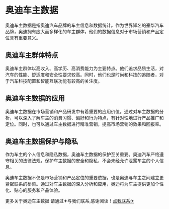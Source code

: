 # 奥迪车主数据

奥迪车主数据是指奥迪汽车品牌的车主信息和数据统计。作为世界知名的豪华汽车品牌，奥迪拥有庞大而多样化的车主群体，他们的数据信息对于市场营销和产品定位具有重要意义。

## 奥迪车主群体特点

奥迪车主群体以高收入、高学历、高消费能力为主要特点。他们追求品质生活，对汽车的性能、舒适度和安全性要求较高。同时，他们也是时尚和科技的追随者，对于汽车科技配置和智能互联功能有较高的关注度。

## 奥迪车主数据的应用

奥迪车主数据在市场营销和产品研发中有着重要的应用价值。通过对车主数据的分析，可以深入了解车主的消费习惯、偏好和行为特点，有针对性地进行产品推广和定位。同时，也可以通过车主数据进行精准营销，提高市场营销的效果和回报率。

## 奥迪车主数据保护与隐私

作为车主的个人信息和隐私数据，奥迪车主数据的保护至关重要。奥迪汽车严格遵守相关的法律法规，保护车主数据的安全和隐私，不会未经允许泄露车主的个人信息。

奥迪车主数据不仅是市场营销和产品定位的重要依据，也是奥迪与车主之间建立更紧密联系的桥梁。通过对车主数据的深入分析和应用，奥迪将为车主提供更加个性化、贴心的服务和产品体验。

更多关于奥迪车主数据 请通过✈与我们联系,感谢阅读！[点我联系✈](https://go.k02.cc)